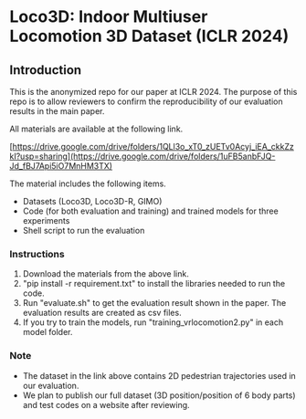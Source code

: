 # Loco3D: Indoor Multiuser Locomotion 3D Dataset (ICLR 2024)

## Introduction

This is the anonymized repo for our paper at ICLR 2024.
The purpose of this repo is to allow reviewers to confirm the reproducibility of our evaluation results in the main paper.

All materials are available at the following link.

[https://drive.google.com/drive/folders/1QLl3o_xT0_zUETv0Acyj_iEA_ckkZzkI?usp=sharing](https://drive.google.com/drive/folders/1uFB5anbFJQ-Jd_fBJ7Api5iO7MnHM3TX)


The material includes the following items.
- Datasets (Loco3D, Loco3D-R, GIMO)
- Code (for both evaluation and training) and trained models for three experiments
- Shell script to run the evaluation

### Instructions 

1. Download the materials from the above link.
2. "pip install -r requirement.txt" to install the libraries needed to run the code.
3. Run "evaluate.sh" to get the evaluation result shown in the paper. The evaluation results are created as csv files.
4. If you try to train the models, run "training_vrlocomotion2.py" in each model folder.

### Note
- The dataset in the link above contains 2D pedestrian trajectories used in our evaluation.
- We plan to publish our full dataset (3D position/position of 6 body parts) and test codes on a website after reviewing.
